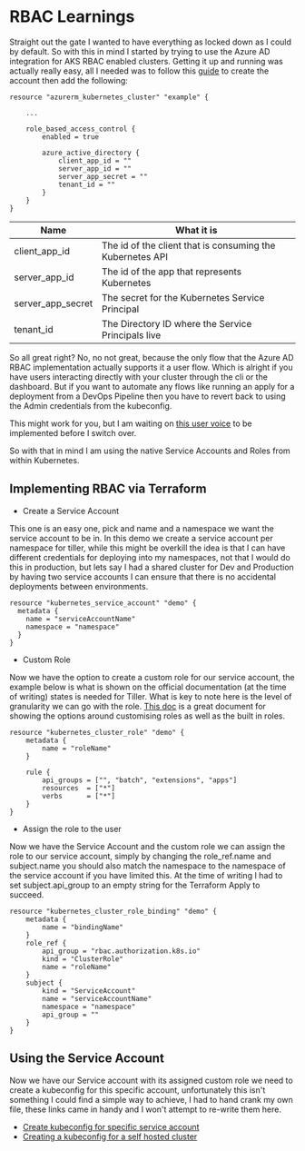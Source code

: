 # RBAC Learnings

Straight out the gate I wanted to have everything as locked down as I could by default. So with this in mind I started by trying to use the Azure AD integration for AKS RBAC enabled clusters. Getting it up and running was actually really easy, all I needed was to follow this [guide](https://docs.microsoft.com/en-us/azure/aks/aad-integration) to create the account then add the following:

```
resource "azurerm_kubernetes_cluster" "example" {

    ...

    role_based_access_control {
        enabled = true

        azure_active_directory {
            client_app_id = ""
            server_app_id = ""
            server_app_secret = ""
            tenant_id = ""
        }
    }
}

```

| Name              | What it is                                                |
| ----------------- | --------------------------------------------------------- |
| client_app_id     | The id of the client that is consuming the Kubernetes API | 
| server_app_id     | The id of the app that represents Kubernetes              |
| server_app_secret | The secret for the Kubernetes Service Principal           |
| tenant_id         | The Directory ID where the Service Principals live        |

So all great right? No, no not great, because the only flow that the Azure AD RBAC implementation actually supports it a user flow. Which is alright if you have users interacting directly with your cluster through the cli or the dashboard. But if you want to automate any flows like running an apply for a deployment from a DevOps Pipeline then you have to revert back to using the Admin credentials from the kubeconfig.

This might work for you, but I am waiting on [this user voice](https://feedback.azure.com/forums/914020-azure-kubernetes-service-aks/suggestions/35146387-support-non-interactive-login-for-aad-integrated-c) to be implemented before I switch over.

So with that in mind I am using the native Service Accounts and Roles from within Kubernetes.

## Implementing RBAC via Terraform

- Create a Service Account

This one is an easy one, pick and name and a namespace we want the service account to be in. In this demo we create a service account per namespace for tiller, while this might be overkill the idea is that I can have different credentials for deploying into my namespaces, not that I would do this in production, but lets say I had a shared cluster for Dev and Production by having two service accounts I can ensure that there is no accidental deployments between environments.

```
resource "kubernetes_service_account" "demo" {
  metadata {
    name = "serviceAccountName"
    namespace = "namespace"
  }
}
```

- Custom Role

Now we have the option to create a custom role for our service account, the example below is what is shown on the official documentation (at the time of writing) states is needed for Tiller. What is key to note here is the level of granularity we can go with the role. [This doc](https://kubernetes.io/docs/reference/access-authn-authz/rbac/#default-roles-and-role-bindings) is a great document for showing the options around customising roles as well as the built in roles.

```
resource "kubernetes_cluster_role" "demo" {
    metadata {
        name = "roleName"
    }

    rule {
        api_groups = ["", "batch", "extensions", "apps"]
        resources  = ["*"]
        verbs      = ["*"]
    }
}
```

- Assign the role to the user

Now we have the Service Account and the custom role we can assign the role to our service account, simply by changing the role_ref.name and subject.name you should also match the namespace to the namespace of the service account if you have limited this. At the time of writing I had to set subject.api_group to an empty string for the Terraform Apply to succeed.

```
resource "kubernetes_cluster_role_binding" "demo" {
    metadata {
        name = "bindingName"
    }
    role_ref {
        api_group = "rbac.authorization.k8s.io"
        kind = "ClusterRole"
        name = "roleName"
    }
    subject {
        kind = "ServiceAccount"
        name = "serviceAccountName"
        namespace = "namespace"
        api_group = ""
    }
}
```

## Using the Service Account

Now we have our Service account with its assigned custom role we need to create a kubeconfig for this specific account, unfortunately this isn't something I could find a simple way to achieve, I had to hand crank my own file, these links came in handy and I won't attempt to re-write them here.

- [Create kubeconfig for specific service account](https://stackoverflow.com/questions/47770676/how-to-create-a-kubectl-config-file-for-serviceaccount)
- [Creating a kubeconfig for a self hosted cluster](http://docs.shippable.com/deploy/tutorial/create-kubeconfig-for-self-hosted-kubernetes-cluster/)